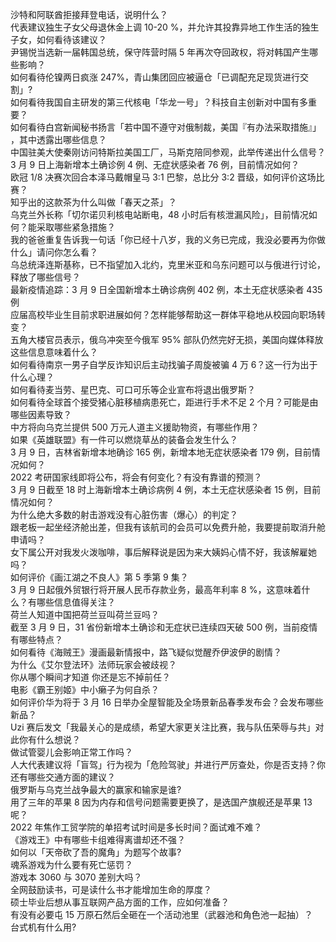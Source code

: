 沙特和阿联酋拒接拜登电话，说明什么？  
代表建议独生子女父母退休金上调 10-20 %，并允许其投靠异地工作生活的独生子女，如何看待该建议？  
尹锡悦当选新一届韩国总统，保守阵营时隔 5 年再次夺回政权，将对韩国产生哪些影响？  
如何看待伦镍两日疯涨 247%，青山集团回应被逼仓「已调配充足现货进行交割」?  
如何看待我国自主研发的第三代核电「华龙一号」？科技自主创新对中国有多重要？  
如何看待白宫新闻秘书扬言「若中国不遵守对俄制裁，美国『有办法采取措施』」 ，其中透露出哪些信息？  
中国驻美大使秦刚访问特斯拉美国工厂，马斯克陪同参观，此举传递出什么信号？  
3 月 9 日上海新增本土确诊例 4 例、无症状感染者 76 例，目前情况如何？  
欧冠 1/8 决赛次回合本泽马戴帽皇马 3:1 巴黎，总比分 3:2 晋级，如何评价这场比赛？  
知乎出的这款茶为什么叫做「春天之茶」？  
乌克兰外长称「切尔诺贝利核电站断电，48 小时后有核泄漏风险」，目前情况如何？能采取哪些紧急措施？  
我的爸爸重复告诉我一句话「你已经十八岁，我的义务已完成，我没必要再为你做什么」请问你怎么看？  
乌总统泽连斯基称，已不指望加入北约，克里米亚和乌东问题可以与俄进行讨论，释放了哪些信号？  
最新疫情追踪：3 月 9 日全国新增本土确诊病例 402 例，本土无症状感染者 435 例  
应届高校毕业生目前求职进展如何？怎样能够帮助这一群体平稳地从校园向职场转变？  
五角大楼官员表示，俄乌冲突至今俄军 95% 部队仍然完好无损，美国向媒体释放这些信息意味着什么？  
如何看待南京一男子自学反诈知识后主动找骗子周旋被骗 4 万 6？这一行为出于什么心理？  
如何看待麦当劳、星巴克、可口可乐等企业宣布将退出俄罗斯？  
如何看待全球首个接受猪心脏移植病患死亡，距进行手术不足 2 个月？可能是由哪些因素导致？  
中方将向乌克兰提供 500 万元人道主义援助物资，有哪些作用？  
如果《英雄联盟》有一件可以燃烧草丛的装备会发生什么？  
3 月 9 日，吉林省新增本地确诊 165 例，新增本地无症状感染者 179 例，目前情况如何？  
2022 考研国家线即将公布，将会有何变化？有没有靠谱的预测？  
3 月 9 日截至 18 时上海新增本土确诊病例 4 例，本土无症状感染者 15 例，目前情况如何？  
为什么绝大多数的射击游戏没有心脏伤害（爆心）的判定？  
跟老板一起坐经济舱出差，但我有该航司的会员可以免费升舱，我要提前取消升舱申请吗？  
女下属公开对我发火泼咖啡，事后解释说是因为来大姨妈心情不好，我该解雇她吗？  
如何评价《画江湖之不良人》第 5 季第 9  集？  
3 月 9 日起俄外贸银行将开展人民币存款业务，最高年利率 8 %，这意味着什么？有哪些信息值得关注？  
荷兰人知道中国把荷兰豆叫荷兰豆吗？  
截至 3 月 9 日，31 省份新增本土确诊和无症状已连续四天破 500 例，当前疫情有哪些特点？  
如何看待《海贼王》漫画最新情报中，路飞疑似觉醒乔伊波伊的剧情？  
为什么《艾尔登法环》法师玩家会被歧视？  
你从哪个瞬间才知道    你还是忘不掉前任？  
电影《霸王别姬》中小癞子为何自杀？  
如何评价华为将于 3 月 16 日举办全屋智能及全场景新品春季发布会？会发布哪些新品？  
Uzi 赛后发文「我最关心的是成绩，希望大家更关注比赛，我与队伍荣辱与共」对此你有什么想说？  
做试管婴儿会影响正常工作吗？  
人大代表建议将「盲驾」行为视为「危险驾驶」并进行严厉查处，你是否支持？你还有哪些交通方面的建议？  
俄罗斯与乌克兰战争最大的赢家和输家是谁?  
用了三年的苹果 8 因为内存和信号问题需要更换了，是选国产旗舰还是苹果 13 呢？  
2022 年焦作工贸学院的单招考试时间是多长时间？面试难不难？  
《游戏王》中有哪些卡组难得离谱却还不强？  
如何以「天帝砍了吾的魔角」为题写个故事?  
魂系游戏为什么要有死亡惩罚？  
游戏本 3060 与 3070 差别大吗？  
全网鼓励读书，可是读什么书才能增加生命的厚度？  
硕士毕业后想从事互联网产品方面的工作，应如何准备？  
有没有必要屯 15 万原石然后全砸在一个活动池里（武器池和角色池一起抽）？  
台式机有什么用?  

